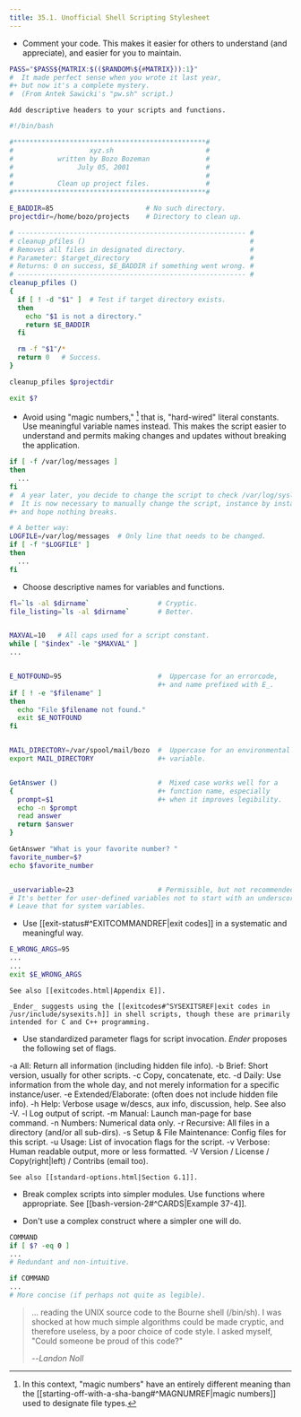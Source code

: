 ```yaml
---
title: 35.1. Unofficial Shell Scripting Stylesheet
---
```


- Comment your code. This makes it easier for others to understand (and appreciate), and easier for you to maintain.

```bash
PASS="$PASS${MATRIX:$(($RANDOM%${#MATRIX})):1}"
#  It made perfect sense when you wrote it last year,
#+ but now it's a complete mystery.
#  (From Antek Sawicki's "pw.sh" script.)
```
    
    Add descriptive headers to your scripts and functions.
    
```bash
#!/bin/bash

#************************************************#
#                   xyz.sh                       #
#           written by Bozo Bozeman              #
#                July 05, 2001                   #
#                                                #
#           Clean up project files.              #
#************************************************#

E_BADDIR=85                       # No such directory.
projectdir=/home/bozo/projects    # Directory to clean up.

# --------------------------------------------------------- #
# cleanup_pfiles ()                                         #
# Removes all files in designated directory.                #
# Parameter: $target_directory                              #
# Returns: 0 on success, $E_BADDIR if something went wrong. #
# --------------------------------------------------------- #
cleanup_pfiles ()
{
  if [ ! -d "$1" ]  # Test if target directory exists.
  then
    echo "$1 is not a directory."
    return $E_BADDIR
  fi

  rm -f "$1"/*
  return 0   # Success.
}  

cleanup_pfiles $projectdir

exit $?
```
    
- Avoid using "magic numbers," [^1] that is, "hard-wired" literal constants. Use meaningful variable names instead. This makes the script easier to understand and permits making changes and updates without breaking the application.

```bash
if [ -f /var/log/messages ]
then
  ...
fi
#  A year later, you decide to change the script to check /var/log/syslog.
#  It is now necessary to manually change the script, instance by instance,
#+ and hope nothing breaks.

# A better way:
LOGFILE=/var/log/messages  # Only line that needs to be changed.
if [ -f "$LOGFILE" ]
then
  ...
fi
```
    
- Choose descriptive names for variables and functions.

```bash
fl=`ls -al $dirname`                 # Cryptic.
file_listing=`ls -al $dirname`       # Better.


MAXVAL=10   # All caps used for a script constant.
while [ "$index" -le "$MAXVAL" ]
...


E_NOTFOUND=95                        #  Uppercase for an errorcode,
                                     #+ and name prefixed with E_.
if [ ! -e "$filename" ]
then
  echo "File $filename not found."
  exit $E_NOTFOUND
fi  


MAIL_DIRECTORY=/var/spool/mail/bozo  #  Uppercase for an environmental
export MAIL_DIRECTORY                #+ variable.


GetAnswer ()                         #  Mixed case works well for a
{                                    #+ function name, especially
  prompt=$1                          #+ when it improves legibility.
  echo -n $prompt
  read answer
  return $answer
}  

GetAnswer "What is your favorite number? "
favorite_number=$?
echo $favorite_number


_uservariable=23                     # Permissible, but not recommended.
# It's better for user-defined variables not to start with an underscore.
# Leave that for system variables.
```
    
- Use [[exit-status#^EXITCOMMANDREF|exit codes]] in a systematic and meaningful way.

```bash
E_WRONG_ARGS=95
...
...
exit $E_WRONG_ARGS
```
    
    See also [[exitcodes.html|Appendix E]].
    
    _Ender_ suggests using the [[exitcodes#^SYSEXITSREF|exit codes in /usr/include/sysexits.h]] in shell scripts, though these are primarily intended for C and C++ programming.
    
- Use standardized parameter flags for script invocation. _Ender_ proposes the following set of flags.
    
-a      All: Return all information (including hidden file info).
-b      Brief: Short version, usually for other scripts.
-c      Copy, concatenate, etc.
-d      Daily: Use information from the whole day, and not merely
        information for a specific instance/user.
-e      Extended/Elaborate: (often does not include hidden file info).
-h      Help: Verbose usage w/descs, aux info, discussion, help.
        See also -V.
-l      Log output of script.
-m      Manual: Launch man-page for base command.
-n      Numbers: Numerical data only.
-r      Recursive: All files in a directory (and/or all sub-dirs).
-s      Setup & File Maintenance: Config files for this script.
-u      Usage: List of invocation flags for the script.
-v      Verbose: Human readable output, more or less formatted.
-V      Version / License / Copy(right|left) / Contribs (email too).
    
    See also [[standard-options.html|Section G.1]].
    
- Break complex scripts into simpler modules. Use functions where appropriate. See [[bash-version-2#^CARDS|Example 37-4]].
    
- Don't use a complex construct where a simpler one will do.

```bash
COMMAND
if [ $? -eq 0 ]
...
# Redundant and non-intuitive.

if COMMAND
...
# More concise (if perhaps not quite as legible).
```

> ... reading the UNIX source code to the Bourne shell (/bin/sh). I was shocked at how much simple algorithms could be made cryptic, and therefore useless, by a poor choice of code style. I asked myself, "Could someone be proud of this code?"
>
> --<cite>Landon Noll</cite>

[^1]: In this context, "magic numbers" have an entirely different meaning than the [[starting-off-with-a-sha-bang#^MAGNUMREF|magic numbers]] used to designate file types.
